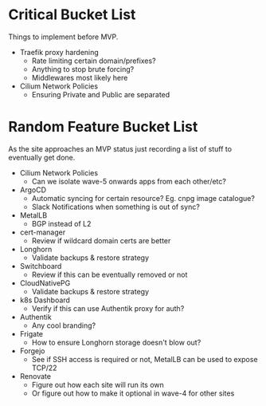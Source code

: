 # Critical Bucket List

Things to implement before MVP.

* Traefik proxy hardening
  * Rate limiting certain domain/prefixes?
  * Anything to stop brute forcing?
  * Middlewares most likely here
* Cilium Network Policies
  * Ensuring Private and Public are separated

# Random Feature Bucket List

As the site approaches an MVP status just recording a list of stuff to eventually get done.

* Cilium Network Policies
  * Can we isolate wave-5 onwards apps from each other/etc?
* ArgoCD
  * Automatic syncing for certain resource? Eg. cnpg image catalogue?
  * Slack Notifications when something is out of sync?
* MetalLB
  * BGP instead of L2
* cert-manager
  * Review if wildcard domain certs are better
* Longhorn
  * Validate backups & restore strategy
* Switchboard
  * Review if this can be eventually removed or not
* CloudNativePG
  * Validate backups & restore strategy
* k8s Dashboard
  * Verify if this can use Authentik proxy for auth?
* Authentik
  * Any cool branding?
* Frigate
  * How to ensure Longhorn storage doesn't blow out?
* Forgejo
  * See if SSH access is required or not, MetalLB can be used to expose TCP/22
* Renovate
  * Figure out how each site will run its own
  * Or figure out how to make it optional in wave-4 for other sites
